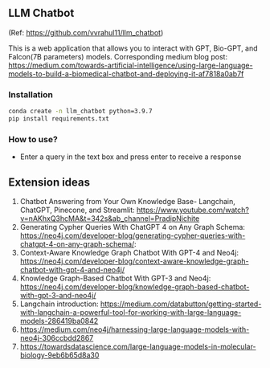 ## LLM Chatbot
(Ref: https://github.com/vvrahul11/llm_chatbot)

This is a web application that allows you to interact with GPT, Bio-GPT, and Falcon(7B parameters) models. 
Corresponding medium blog post: https://medium.com/towards-artificial-intelligence/using-large-language-models-to-build-a-biomedical-chatbot-and-deploying-it-af7818a0ab7f

### Installation
```bash
conda create -n llm_chatbot python=3.9.7
pip install requirements.txt
```

### How to use?
- Enter a query in the text box and press enter to receive a response


## Extension ideas
1. Chatbot Answering from Your Own Knowledge Base- Langchain, ChatGPT, Pinecone, and Streamlit: https://www.youtube.com/watch?v=nAKhxQ3hcMA&t=342s&ab_channel=PradipNichite
2. Generating Cypher Queries With ChatGPT 4 on Any Graph Schema: https://neo4j.com/developer-blog/generating-cypher-queries-with-chatgpt-4-on-any-graph-schema/: 
3. Context-Aware Knowledge Graph Chatbot With GPT-4 and Neo4j: https://neo4j.com/developer-blog/context-aware-knowledge-graph-chatbot-with-gpt-4-and-neo4j/
4. Knowledge Graph-Based Chatbot With GPT-3 and Neo4j: https://neo4j.com/developer-blog/knowledge-graph-based-chatbot-with-gpt-3-and-neo4j/
5. Langchain introduction: https://medium.com/databutton/getting-started-with-langchain-a-powerful-tool-for-working-with-large-language-models-286419ba0842
6. https://medium.com/neo4j/harnessing-large-language-models-with-neo4j-306ccbdd2867
7. https://towardsdatascience.com/large-language-models-in-molecular-biology-9eb6b65d8a30
